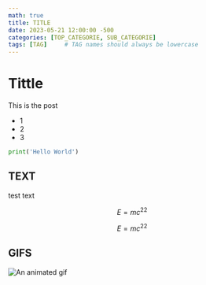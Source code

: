 ```yaml
---
math: true
title: TITLE
date: 2023-05-21 12:00:00 -500
categories: [TOP_CATEGORIE, SUB_CATEGORIE]
tags: [TAG]     # TAG names should always be lowercase
---
```


# Tittle

This is the post

* 1
* 2
* 3

```python
print('Hello World')
```

## TEXT

test text

$$E=mc^22$$

$$E=mc^22$$

## GIFS

![An animated gif]("/assets/Gifs/Testing/downloading.gif")
